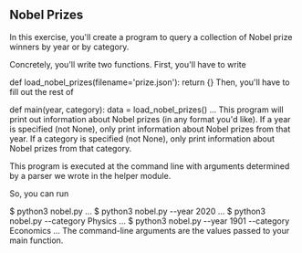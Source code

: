 ## Nobel Prizes
In this exercise, you'll create a program to query a collection of Nobel prize winners by year or by category.

Concretely, you'll write two functions. First, you'll have to write

def load_nobel_prizes(filename='prize.json'):
    return {}
Then, you'll have to fill out the rest of

def main(year, category):
    data = load_nobel_prizes()
    ...
This program will print out information about Nobel prizes (in any format you'd like). If a year is specified (not None), only print information about Nobel prizes from that year. If a category is specified (not None), only print information about Nobel prizes from that category.

This program is executed at the command line with arguments determined by a parser we wrote in the helper module.

So, you can run

$ python3 nobel.py
...
$ python3 nobel.py --year 2020
...
$ python3 nobel.py --category Physics
...
$ python3 nobel.py --year 1901 --category Economics
...
The command-line arguments are the values passed to your main function.